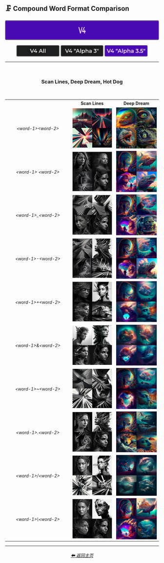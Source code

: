 <h2>🗜 Compound Word Format Comparison</h2>

<div align="center">

[<img src="/Images/Repo_Parts/Buttons/Version_Buttons/button_version_V4_active_full.webp?raw=true" alt="MidJourney V4" height="64" />]()

[<img src="/Images/Repo_Parts/Buttons/Comparison_Page_Buttons/Subgroups/button_V4_all_inactive.webp?raw=true" alt="V4 All" width="140.5" />](/Pages/MJ_V4/Comparison_Pages/Prompt_Writing/Compound_Word_Format_Comparison/Compound_Word_Format_Comparison_V4_All.md)
[<img src="/Images/Repo_Parts/Buttons/Comparison_Page_Buttons/Subgroups/V4_Alpha_Versions/button_V4_alpha_3_inactive.webp?raw=true" alt="V4 Alpha 3" width="140.5" />](/Pages/MJ_V4/Comparison_Pages/Prompt_Writing/Compound_Word_Format_Comparison/Older_Versions/V4_Alpha_3.md)
[<img src="/Images/Repo_Parts/Buttons/Comparison_Page_Buttons/Subgroups/V4_Alpha_Versions/button_V4_alpha_3.5_active.webp?raw=true" alt="V4 Alpha 3.5" width="140.5" />](/Pages/MJ_V4/Comparison_Pages/Prompt_Writing/Compound_Word_Format_Comparison/Compound_Word_Format_Comparison.md)

</div>

<hr>
<br>

<div align="center">

<h3>Scan Lines, Deep Dream, Hot Dog</h3>

<br>

<table>
    <tr align=center valign=middle>
        <th width=200></th>
        <th>Scan Lines</th>
        <th>Deep Dream</th>
    </tr>
    <tr align=center valign=middle>
        <td><i>&#60;word-1&#62;&#60;word-2&#62;</i></td>
        <td>
            <img src="/Images/MJ_V4/V4_Alpha_3.5/Comparison_Page_Images/Compound_Word_Comparison/Scan_Lines/Scanlines.webp?raw=true" width="256" />
        </td>
        <td>
            <img src="/Images/MJ_V4/V4_Alpha_3.5/Comparison_Page_Images/Compound_Word_Comparison/Deep_Dream/Deepdream.webp?raw=true" width="256" />
        </td>
    </tr>
    <tr align=center valign=middle>
        <td><i>&#60;word-1&#62; &#60;word-2&#62;</i></td>
        <td>
            <img src="/Images/MJ_V4/V4_Alpha_3.5/Comparison_Page_Images/Compound_Word_Comparison/Scan_Lines/Scan--space--Lines.webp?raw=true" width="256" />
        </td>
        <td>
            <img src="/Images/MJ_V4/V4_Alpha_3.5/Comparison_Page_Images/Compound_Word_Comparison/Deep_Dream/Deep--space--Dream.webp?raw=true" width="256" />
        </td>
    </tr>
    <tr align=center valign=middle>
        <td><i>&#60;word-1&#62;_&#60;word-2&#62;</i></td>
        <td>
            <img src="/Images/MJ_V4/V4_Alpha_3.5/Comparison_Page_Images/Compound_Word_Comparison/Scan_Lines/Scan_Lines.webp?raw=true" width="256" />
        </td>
        <td>
            <img src="/Images/MJ_V4/V4_Alpha_3.5/Comparison_Page_Images/Compound_Word_Comparison/Deep_Dream/Deep_Dream.webp?raw=true" width="256" />
        </td>
    </tr>
    <tr align=center valign=middle>
        <td><i>&#60;word-1&#62;-&#60;word-2&#62;</i></td>
        <td>
            <img src="/Images/MJ_V4/V4_Alpha_3.5/Comparison_Page_Images/Compound_Word_Comparison/Scan_Lines/Scan-Lines.webp?raw=true" width="256" />
        </td>
        <td>
            <img src="/Images/MJ_V4/V4_Alpha_3.5/Comparison_Page_Images/Compound_Word_Comparison/Deep_Dream/Deep-Dream.webp?raw=true" width="256" />
        </td>
    </tr>
    <tr align=center valign=middle>
        <td><i>&#60;word-1&#62;+&#60;word-2&#62;</i></td>
        <td>
            <img src="/Images/MJ_V4/V4_Alpha_3.5/Comparison_Page_Images/Compound_Word_Comparison/Scan_Lines/Scan+Lines.webp?raw=true" width="256" />
        </td>
        <td>
            <img src="/Images/MJ_V4/V4_Alpha_3.5/Comparison_Page_Images/Compound_Word_Comparison/Deep_Dream/Deep+Dream.webp?raw=true" width="256" />
        </td>
    </tr>
    <tr align=center valign=middle>
        <td><i>&#60;word-1&#62;&&#60;word-2&#62;</i></td>
        <td>
            <img src="/Images/MJ_V4/V4_Alpha_3.5/Comparison_Page_Images/Compound_Word_Comparison/Scan_Lines/Scan&Lines.webp?raw=true" width="256" />
        </td>
        <td>
            <img src="/Images/MJ_V4/V4_Alpha_3.5/Comparison_Page_Images/Compound_Word_Comparison/Deep_Dream/Deep&Dream.webp?raw=true" width="256" />
        </td>
    </tr>
    <tr align=center valign=middle>
        <td><i>&#60;word-1&#62;~&#60;word-2&#62;</i></td>
        <td>
            <img src="/Images/MJ_V4/V4_Alpha_3.5/Comparison_Page_Images/Compound_Word_Comparison/Scan_Lines/Scan~Lines.webp?raw=true" width="256" />
        </td>
        <td>
            <img src="/Images/MJ_V4/V4_Alpha_3.5/Comparison_Page_Images/Compound_Word_Comparison/Deep_Dream/Deep~Dream.webp?raw=true" width="256" />
        </td>
    </tr>
    <tr align=center valign=middle>
        <td><i>&#60;word-1&#62;.&#60;word-2&#62;</i></td>
        <td>
            <img src="/Images/MJ_V4/V4_Alpha_3.5/Comparison_Page_Images/Compound_Word_Comparison/Scan_Lines/Scan.Lines.webp?raw=true" width="256" />
        </td>
        <td>
            <img src="/Images/MJ_V4/V4_Alpha_3.5/Comparison_Page_Images/Compound_Word_Comparison/Deep_Dream/Deep.Dream.webp?raw=true" width="256" />
        </td>
    </tr>
    <tr align=center valign=middle>
        <td><i>&#60;word-1&#62;/&#60;word-2&#62;</i></td>
        <td>
            <img src="/Images/MJ_V4/V4_Alpha_3.5/Comparison_Page_Images/Compound_Word_Comparison/Scan_Lines/Scan--slash--Lines.webp?raw=true" width="256" />
        </td>
        <td>
            <img src="/Images/MJ_V4/V4_Alpha_3.5/Comparison_Page_Images/Compound_Word_Comparison/Deep_Dream/Deep--slash--Dream.webp?raw=true" width="256" />
        </td>
    </tr>
    <tr align=center valign=middle>
        <td><i>&#60;word-1&#62;\&#60;word-2&#62;</i></td>
        <td>
            <img src="/Images/MJ_V4/V4_Alpha_3.5/Comparison_Page_Images/Compound_Word_Comparison/Scan_Lines/Scan--backslash--Lines.webp?raw=true" width="256" />
        </td>
        <td>
            <img src="/Images/MJ_V4/V4_Alpha_3.5/Comparison_Page_Images/Compound_Word_Comparison/Deep_Dream/Deep--backslash--Dream.webp?raw=true" width="256" />
        </td>
    </tr>
</table>

</div>

<hr>
<div align="center">
    <h6><a href="/README.md">⬅ 返回主页</a></h6>
</div>